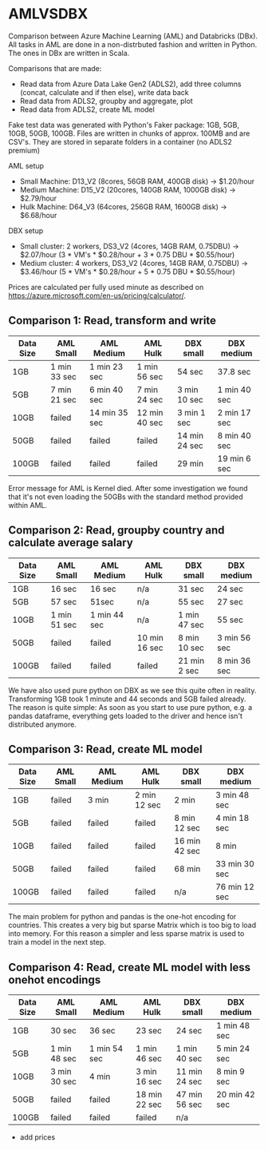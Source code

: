 # AMLVSDBX
Comparison between Azure Machine Learning (AML) and Databricks (DBx). All tasks in AML are done in a non-distrbuted fashion and written in Python. The ones in DBx are written in Scala. 

Comparisons that are made:
- Read data from Azure Data Lake Gen2 (ADLS2), add three columns (concat, calculate and if then else), write data back
- Read data from ADLS2, groupby and aggregate, plot
- Read data from ADLS2, create ML model

Fake test data was generated with Python's Faker package: 1GB, 5GB, 10GB, 50GB, 100GB. Files are written in chunks of approx. 100MB and are CSV's. They are stored in separate folders in a container (no ADLS2 premium)

AML setup
- Small Machine: D13_V2 (8cores, 56GB RAM, 400GB disk) -> $1.20/hour
- Medium Machine: D15_V2 (20cores, 140GB RAM, 1000GB disk) -> $2.79/hour
- Hulk Machine: D64_V3 (64cores, 256GB RAM, 1600GB disk) -> $6.68/hour

DBX setup
- Small cluster: 2 workers, DS3_V2 (4cores, 14GB RAM, 0.75DBU) -> $2.07/hour (3 * VM's * $0.28/hour + 3 * 0.75 DBU * $0.55/hour)
- Medium cluster: 4 workers, DS3_V2 (4cores, 14GB RAM, 0.75DBU) -> $3.46/hour (5 * VM's * $0.28/hour + 5 * 0.75 DBU * $0.55/hour)

Prices are calculated per fully used minute as described on https://azure.microsoft.com/en-us/pricing/calculator/.

## Comparison 1: Read, transform and write
| Data Size | AML Small | AML Medium | AML Hulk | DBX small | DBX medium |
| --- | --- | --- | --- | --- | --- |
| 1GB | 1 min 33 sec| 1 min 23 sec | 1 min 56 sec| 54 sec | 37.8 sec |
| 5GB | 7 min 21 sec | 6 min 40 sec | 7 min 24 sec | 3 min 10 sec | 1 min 40 sec |
| 10GB | failed | 14 min 35 sec | 12 min 40 sec | 3 min 1 sec | 2 min 17 sec |
| 50GB | failed | failed | failed | 14 min 24 sec | 8 min 40 sec |
| 100GB | failed | failed | failed | 29 min | 19 min 6 sec |

Error message for AML is Kernel died. After some investigation we found that it's not even loading the 50GBs with the standard method provided within AML.

## Comparison 2: Read, groupby country and calculate average salary
| Data Size | AML Small | AML Medium | AML Hulk | DBX small | DBX medium |
|---|---|---|---|---|---|
| 1GB | 16 sec | 16 sec | n/a | 31 sec | 24 sec |
| 5GB | 57 sec | 51sec | n/a | 55 sec | 27 sec |
| 10GB | 1 min 51 sec | 1 min 44 sec | n/a | 1 min 47 sec | 55 sec |
| 50GB | failed | failed | 10 min 16 sec | 8 min 10 sec | 3 min 56 sec |
| 100GB | failed | failed | failed | 21 min 2 sec | 8 min 36 sec |

We have also used pure python on DBX as we see this quite often in reality. Transforming 1GB took 1 minute and 44 seconds and 5GB failed already. The reason is quite simple: As soon as you start to use pure python, e.g. a pandas dataframe, everything gets loaded to the driver and hence isn't distributed anymore. 

## Comparison 3: Read, create ML model
| Data Size | AML Small | AML Medium | AML Hulk | DBX small | DBX medium |
|---|---|---|---|---|---|
| 1GB | failed | 3 min | 2 min 12 sec | 2 min | 3 min 48 sec |
| 5GB | failed | failed | failed | 8 min 12 sec | 4 min 18 sec |
| 10GB | failed | failed | failed | 16 min 42 sec | 8 min |
| 50GB | failed | failed | failed | 68 min | 33 min 30 sec |
| 100GB | failed | failed | failed | n/a | 76 min 12 sec |

The main problem for python and pandas is the one-hot encoding for countries. This creates a very big but sparse Matrix which is too big to load into memory. For this reason a simpler and less sparse matrix is used to train a model in the next step.

## Comparison 4: Read, create ML model with less onehot encodings
| Data Size | AML Small | AML Medium | AML Hulk | DBX small | DBX medium |
|---|---|---|---|---|---|
| 1GB | 30 sec | 36 sec | 23 sec | 24 sec | 1 min 48 sec |
| 5GB | 1 min 48 sec | 1 min 54 sec | 1 min 46 sec | 1 min 40 sec | 5 min 24 sec |
| 10GB | 3 min 30 sec | 4 min | 3 min 16 sec | 11 min 24 sec | 8 min 9 sec |
| 50GB | failed | failed | 18 min 22 sec | 47 min 56 sec | 20 min 42 sec |
| 100GB | failed | failed | failed | n/a |  |


- add prices